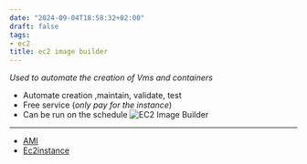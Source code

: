 ```yaml
---
date: "2024-09-04T18:58:32+02:00"
draft: false
tags:
- ec2
title: ec2 image builder
---
```


*Used to automate the creation of Vms and containers*

-   Automate creation ,maintain, validate, test
-   Free service (*only pay for the instance*)
-   Can be run on the schedule ![EC2 Image
    Builder](/Notes/ec2_instance_builder_visual.png)

------------------------------------------------------------------------

-   [AMI](/Notes/posts/sysops_aws_cert/ec2_instances/ami)
-   [Ec2instance](/Notes/posts/sysops_aws_cert/ec2_instances/ec2_instance)
